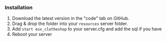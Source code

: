 
### Installation
1) Download the latest version in the "code" tab on GitHub.
2) Drag & drop the folder into your `resources` server folder.
4) Add `start esx_clotheshop` to your server.cfg and add the sql if you have
5) Reboot your server